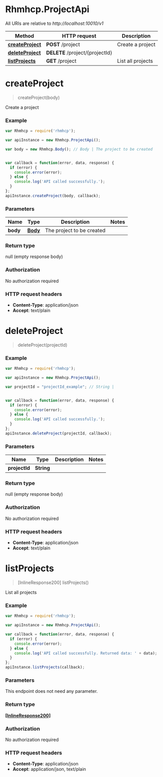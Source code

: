 # Rhmhcp.ProjectApi

All URIs are relative to *http://localhost:10010/v1*

Method | HTTP request | Description
------------- | ------------- | -------------
[**createProject**](ProjectApi.md#createProject) | **POST** /project | Create a project
[**deleteProject**](ProjectApi.md#deleteProject) | **DELETE** /project/{projectId} | 
[**listProjects**](ProjectApi.md#listProjects) | **GET** /project | List all projects


<a name="createProject"></a>
# **createProject**
> createProject(body)

Create a project

### Example
```javascript
var Rhmhcp = require('rhmhcp');

var apiInstance = new Rhmhcp.ProjectApi();

var body = new Rhmhcp.Body(); // Body | The project to be created


var callback = function(error, data, response) {
  if (error) {
    console.error(error);
  } else {
    console.log('API called successfully.');
  }
};
apiInstance.createProject(body, callback);
```

### Parameters

Name | Type | Description  | Notes
------------- | ------------- | ------------- | -------------
 **body** | [**Body**](Body.md)| The project to be created | 

### Return type

null (empty response body)

### Authorization

No authorization required

### HTTP request headers

 - **Content-Type**: application/json
 - **Accept**: text/plain

<a name="deleteProject"></a>
# **deleteProject**
> deleteProject(projectId)



### Example
```javascript
var Rhmhcp = require('rhmhcp');

var apiInstance = new Rhmhcp.ProjectApi();

var projectId = "projectId_example"; // String | 


var callback = function(error, data, response) {
  if (error) {
    console.error(error);
  } else {
    console.log('API called successfully.');
  }
};
apiInstance.deleteProject(projectId, callback);
```

### Parameters

Name | Type | Description  | Notes
------------- | ------------- | ------------- | -------------
 **projectId** | **String**|  | 

### Return type

null (empty response body)

### Authorization

No authorization required

### HTTP request headers

 - **Content-Type**: application/json
 - **Accept**: text/plain

<a name="listProjects"></a>
# **listProjects**
> [InlineResponse200] listProjects()

List all projects

### Example
```javascript
var Rhmhcp = require('rhmhcp');

var apiInstance = new Rhmhcp.ProjectApi();

var callback = function(error, data, response) {
  if (error) {
    console.error(error);
  } else {
    console.log('API called successfully. Returned data: ' + data);
  }
};
apiInstance.listProjects(callback);
```

### Parameters
This endpoint does not need any parameter.

### Return type

[**[InlineResponse200]**](InlineResponse200.md)

### Authorization

No authorization required

### HTTP request headers

 - **Content-Type**: application/json
 - **Accept**: application/json, text/plain


